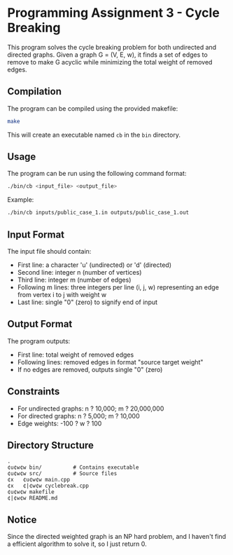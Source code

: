 # Programming Assignment 3 - Cycle Breaking

This program solves the cycle breaking problem for both undirected and directed graphs. Given a graph G = (V, E, w), it finds a set of edges to remove to make G acyclic while minimizing the total weight of removed edges.

## Compilation

The program can be compiled using the provided makefile:

```bash
make
```

This will create an executable named `cb` in the `bin` directory.

## Usage

The program can be run using the following command format:

```bash
./bin/cb <input_file> <output_file>
```

Example:
```bash
./bin/cb inputs/public_case_1.in outputs/public_case_1.out
```

## Input Format

The input file should contain:
- First line: a character 'u' (undirected) or 'd' (directed)
- Second line: integer n (number of vertices)
- Third line: integer m (number of edges)
- Following m lines: three integers per line (i, j, w) representing an edge from vertex i to j with weight w
- Last line: single "0" (zero) to signify end of input

## Output Format

The program outputs:
- First line: total weight of removed edges
- Following lines: removed edges in format "source target weight"
- If no edges are removed, outputs single "0" (zero)

## Constraints

- For undirected graphs: n ? 10,000; m ? 20,000,000
- For directed graphs: n ? 5,000; m ? 10,000
- Edge weights: -100 ? w ? 100

## Directory Structure

```
.
¢u¢w¢w bin/          # Contains executable
¢u¢w¢w src/          # Source files
¢x   ¢u¢w¢w main.cpp
¢x   ¢|¢w¢w cyclebreak.cpp
¢u¢w¢w makefile
¢|¢w¢w README.md
```

## Notice
Since the directed weighted graph is an NP hard problem, and I haven't find a efficient algorithm to solve it, so I just return 0.
